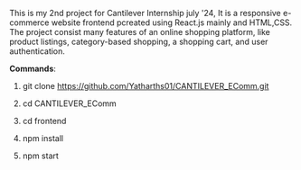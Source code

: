 This is my 2nd project for Cantilever Internship july '24, It is a responsive e-commerce website frontend pcreated using React.js mainly and HTML,CSS. The project consist many features of an online shopping platform, like product listings, category-based shopping, a shopping cart, and user authentication. 


**Commands**:

  1. git clone https://github.com/Yatharths01/CANTILEVER_EComm.git

  2. cd CANTILEVER_EComm

  3. cd frontend

  4. npm install

  5. npm start

